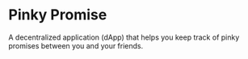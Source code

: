 # Pinky Promise
A decentralized application (dApp) that helps you keep track of pinky promises between you and your friends.